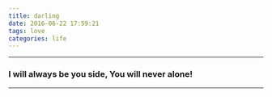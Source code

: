 ```yaml
---
title: darling
date: 2016-06-22 17:59:21
tags: love
categories: life
---
```


---  

### I will always be you side, You will never alone!

---  
